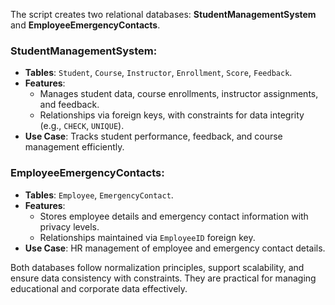 The script creates two relational databases: **StudentManagementSystem** and **EmployeeEmergencyContacts**.

### **StudentManagementSystem**:
- **Tables**: `Student`, `Course`, `Instructor`, `Enrollment`, `Score`, `Feedback`.
- **Features**:
  - Manages student data, course enrollments, instructor assignments, and feedback.
  - Relationships via foreign keys, with constraints for data integrity (e.g., `CHECK`, `UNIQUE`).
- **Use Case**: Tracks student performance, feedback, and course management efficiently.

### **EmployeeEmergencyContacts**:
- **Tables**: `Employee`, `EmergencyContact`.
- **Features**:
  - Stores employee details and emergency contact information with privacy levels.
  - Relationships maintained via `EmployeeID` foreign key.
- **Use Case**: HR management of employee and emergency contact details.

Both databases follow normalization principles, support scalability, and ensure data consistency with constraints. They are practical for managing educational and corporate data effectively.
